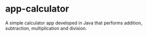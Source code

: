 # app-calculator

A simple calculator app developed in Java that performs addition, subtraction, multiplication and division. 
